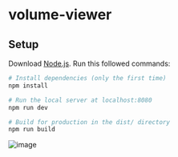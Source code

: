 # volume-viewer

## Setup
Download [Node.js](https://nodejs.org/en/download/).
Run this followed commands:

``` bash
# Install dependencies (only the first time)
npm install

# Run the local server at localhost:8080
npm run dev

# Build for production in the dist/ directory
npm run build
```
![image](https://github.com/user-attachments/assets/2770b8e1-f764-40a5-8e7e-53e0623a0649)
